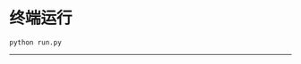 # 终端运行

```shell
python run.py
```
*******************************************************************************************************************************************************************************************************************************************************************************************************************************************************************************************************************************************************************************************************************************************************************************************************************************************************************************************************************************************************************************************************************************************